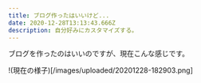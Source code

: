 ```yaml
---
title: ブログ作ったはいいけど...
date: 2020-12-28T13:13:43.666Z
description: 自分好みにカスタマイズする。
---
```

ブログを作ったのはいいのですが、現在こんな感じです。

!(現在の様子)[/images/uploaded/20201228-182903.png]
